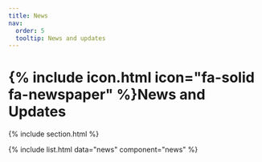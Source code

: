 ```yaml
---
title: News
nav:
  order: 5
  tooltip: News and updates
---
```


#  {% include icon.html icon="fa-solid fa-newspaper" %}News and Updates

{% include section.html %}

{% include list.html data="news" component="news" %}
